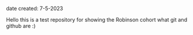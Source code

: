 date created: 7-5-2023

Hello this is a test repository for showing the Robinson cohort what git and github are :)

